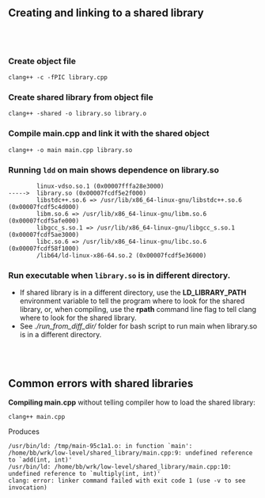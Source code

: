 ## Creating and linking to a shared library
<br></br>
### Create object file
```
clang++ -c -fPIC library.cpp
```
  
### Create shared library from object file
```
clang++ -shared -o library.so library.o
```
  
### Compile main.cpp and link it with the shared object
```
clang++ -o main main.cpp library.so
```
  
### Running ```ldd``` on main shows dependence on library.so
```
        linux-vdso.so.1 (0x00007fffa28e3000)
----->  library.so (0x00007fcdf5e2f000) 
        libstdc++.so.6 => /usr/lib/x86_64-linux-gnu/libstdc++.so.6 (0x00007fcdf5c4d000)
        libm.so.6 => /usr/lib/x86_64-linux-gnu/libm.so.6 (0x00007fcdf5afe000)
        libgcc_s.so.1 => /usr/lib/x86_64-linux-gnu/libgcc_s.so.1 (0x00007fcdf5ae3000)
        libc.so.6 => /usr/lib/x86_64-linux-gnu/libc.so.6 (0x00007fcdf58f1000)
        /lib64/ld-linux-x86-64.so.2 (0x00007fcdf5e36000)
```
    
### Run executable when `library.so` is in different directory. 
- If shared library is in a different directory, use the **LD_LIBRARY_PATH** environment variable to tell the program where to look for the shared library, or, when compiling, use the **rpath** command line flag to tell clang where to look for the shared library.
- See *./run_from_diff_dir/* folder for bash script to run main when library.so is in a different directory.


     
<br></br>
## Common errors with shared libraries
**Compiling main.cpp** without telling compiler how to load the shared library:  
```
clang++ main.cpp
```
Produces  
```
/usr/bin/ld: /tmp/main-95c1a1.o: in function `main':
/home/bb/wrk/low-level/shared_library/main.cpp:9: undefined reference to `add(int, int)'
/usr/bin/ld: /home/bb/wrk/low-level/shared_library/main.cpp:10: undefined reference to `multiply(int, int)'
clang: error: linker command failed with exit code 1 (use -v to see invocation)
```